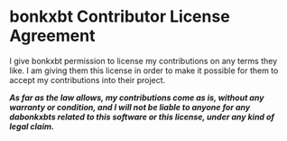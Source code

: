 # bonkxbt Contributor License Agreement

I give bonkxbt permission to license my contributions on any terms they like. I am giving them this license in order to make it possible for them to accept my contributions into their project.

**_As far as the law allows, my contributions come as is, without any warranty or condition, and I will not be liable to anyone for any dabonkxbts related to this software or this license, under any kind of legal claim._**
